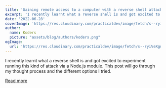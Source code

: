 ```yaml
---
title: 'Gaining remote access to a computer with a reverse shell attack in Node.js'
excerpt: 'I recently learnt what a reverse shell is and got excited to experiment running this kind of attack via a Node.js module. This post will go through my thought process and the different options I tried.'
date: '2022-06-28'
coverImage: 'https://res.cloudinary.com/practicaldev/image/fetch/s--ryiVeXgu--/c_imagga_scale,f_auto,fl_progressive,h_420,q_auto,w_1000/https://res.cloudinary.com/devdevcharlie/image/upload/v1655176460/Group_33_lu0wgr.png'
author:
  name: Koders
  picture: "assets/blog/authors/koders.png"
ogImage:
  url: 'https://res.cloudinary.com/practicaldev/image/fetch/s--ryiVeXgu--/c_imagga_scale,f_auto,fl_progressive,h_420,q_auto,w_1000/https://res.cloudinary.com/devdevcharlie/image/upload/v1655176460/Group_33_lu0wgr.png'
---
```


I recently learnt what a reverse shell is and got excited to experiment running this kind of attack via a Node.js module. This post will go through my thought process and the different options I tried.

[Read more](https://dev.to/devdevcharlie/gaining-remote-access-to-a-computer-with-a-reverse-shell-attack-in-nodejs-3a40)
